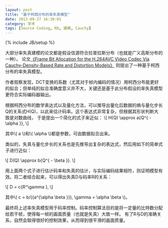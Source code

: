```yaml
---
layout: post
title: "基于柯西分布的率失真模型"
date: 2013-09-27 16:30:01
category: 学术
tags: [Source Coding, RD, 建模, Cauchy]
---
```

{% include JB/setup %}

<script type="text/javascript"
    src="http://cdn.mathjax.org/mathjax/latest/MathJax.js?config=TeX-AMS-MML_HTMLorMML">
</script>

大部分率失真建模的论文都是假设信源符合拉普拉斯分布（也就是广义高斯分布的一种）。
论文[《Frame Bit Allocation for the H.264AVC Video Codec Via Cauchy-Density-Based Rate and Distortion Models》](http://ieeexplore.ieee.org/xpls/abs_all.jsp?arnumber=1490553&tag=1)
则提出了一种基于柯西分布的率失真模型。

<!--more-->
作者观察发现，DCT变换的系数（尤其对于帧内编码的情况）用柯西分布能更好的拟合；但单纯的拟合准确度意义并不大，关键还是基于此分布假设的率失真模型更符合实际编码器输出。

根据柯西分布的数学表达式以及量化方法，可以推导出量化后数据的熵与量化步长Q的关系式H(Q)，以此来估计码率。这个表达式非常复杂，但根据其形状判断大致是对数曲线，
于是提出一个简化的式子来近似：
\\\[ H(Q) \approx a{Q^{ - \alpha }}, \\\]

其中\\( a \\)和\\( \alpha \\)都是参数，可由数据拟合出来。

类似的，失真与量化步长的关系也是先推导出复杂的表达式，然后用如下的简单式子进行近似：

\\\[ D(Q) \approx b{Q^{ - \beta }}. \\\]

用上面两个式子进行估计码率和失真的估计，与实际编码结果相符，则证明模型有效。将二者结合起来，可以得出失真D与码率R的关系：

\\\[ D = c{R^\gamma }, \\\]

其中\\( c = b/({a^{\alpha \beta }}), \gamma  = \alpha \beta \\)。

最终将上述率失真模型用于码率控制。码率控制算法目的是将一定量的比特数分配给若干帧，使得每一帧的画面质量（也就是失真）大致一样。
有了R与D的准确关系，自然会取得很好的控制效果，从而得到很平滑的画面质量。
